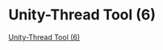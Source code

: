 # Unity-Thread Tool (6)
[Unity-Thread Tool (6)](https://aiwithcloud.com/2022/09/16/unity_thread_tool_6/)